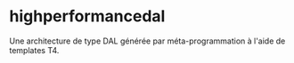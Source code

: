 # highperformancedal
Une architecture de type DAL générée par méta-programmation à l'aide de templates T4.
